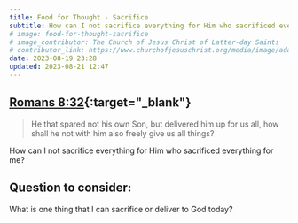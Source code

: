 ```yaml
---
title: Food for Thought - Sacrifice
subtitle: How can I not sacrifice everything for Him who sacrificed everything for me?
# image: food-for-thought-sacrifice
# image_contributor: The Church of Jesus Christ of Latter-day Saints
# contributor_link: https://www.churchofjesuschrist.org/media/image/adam-eve-altar-6752507?lang=eng&collectionId=3a47a0bf222294ac519e1cc8a333d1029972509c
date: 2023-08-19 23:28
updated: 2023-08-21 12:47
---
```


## [Romans 8:32](https://www.churchofjesuschrist.org/study/scriptures/nt/rom/8?id=p32&lang=eng#p32){:target="_blank"}

> He that spared not his own Son, but delivered him up for us all, how shall he not with him also freely give us all things?

How can I not sacrifice everything for Him who sacrificed everything for me?

## Question to consider:
What is one thing that I can sacrifice or deliver to God today?
